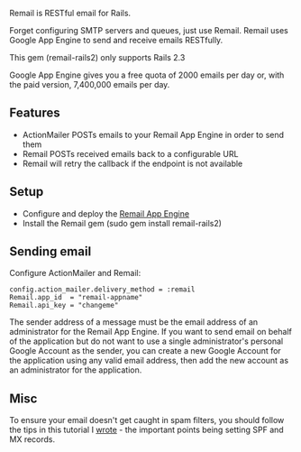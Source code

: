 Remail is RESTful email for Rails.

Forget configuring SMTP servers and queues, just use Remail. 
Remail uses Google App Engine to send and receive emails RESTfully.

This gem (remail-rails2) only supports Rails 2.3

Google App Engine gives you a free quota of 2000 emails per day or, with the
paid version, 7,400,000 emails per day.

## Features
* ActionMailer POSTs emails to your Remail App Engine in order to send them
* Remail POSTs received emails back to a configurable URL
* Remail will retry the callback if the endpoint is not available

## Setup
* Configure and deploy the [Remail App Engine](http://github.com/maccman/remail-engine)
* Install the Remail gem (sudo gem install remail-rails2)

## Sending email
  Configure ActionMailer and Remail:
  
    config.action_mailer.delivery_method = :remail
    Remail.app_id  = "remail-appname"
    Remail.api_key = "changeme"
  
  The sender address of a message must be the email address of an administrator for the Remail App Engine.
  If you want to send email on behalf of the application but do not want to use a single administrator's personal Google Account as the sender, you can create a new Google Account for the application using any valid email address, then add the new account as an administrator for the application.
  
## Misc

To ensure your email doesn't get caught in spam filters, you should follow the tips in this tutorial I [wrote](http://madebymany.co.uk/getting-email-around-spam-filters-00221) - the important points being setting SPF and MX records.
